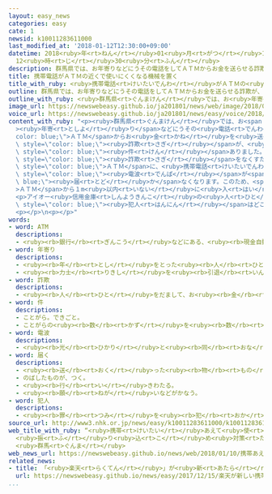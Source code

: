 ```yaml
---
layout: easy_news
categories: easy
cate: 1
newsid: k10011283611000
last_modified_at: '2018-01-12T12:30:00+09:00'
datetime: 2018<ruby>年<rt>ねん</rt></ruby>01<ruby>月<rt>がつ</rt></ruby>12<ruby>日<rt>にち</rt></ruby>
  12<ruby>時<rt>じ</rt></ruby>30<ruby>分<rt>ふん</rt></ruby>
description: 群馬県では、お年寄りなどにうその電話をしてＡＴＭからお金を送らせる詐欺が、去年２５３件ありました。
title: 携帯電話がＡＴＭの近くで使いにくくなる機械を置く
title_with_ruby: <ruby>携帯電話<rt>けいたいでんわ</rt></ruby>がＡＴＭの<ruby>近<rt>ちか</rt></ruby>くで<ruby>使<rt>つか</rt></ruby>いにくくなる<ruby>機械<rt>きかい</rt></ruby>を<ruby>置<rt>お</rt></ruby>く
outline: 群馬県では、お年寄りなどにうその電話をしてＡＴＭからお金を送らせる詐欺が、去年２５３件ありました。
outline_with_ruby: <ruby>群馬県<rt>ぐんまけん</rt></ruby>では、お<ruby>年寄<rt>としよ</rt></ruby>りなどにうその<ruby>電話<rt>でんわ</rt></ruby>をしてＡＴＭからお<ruby>金<rt>かね</rt></ruby>を<ruby>送<rt>おく</rt></ruby>らせる<ruby>詐欺<rt>さぎ</rt></ruby>が、<ruby>去年<rt>きょねん</rt></ruby>２５３<ruby>件<rt>けん</rt></ruby>ありました。
image_url: https://newswebeasy.github.io/ja201801/news/web/image/2018/01/10/K10011283611_1801101144_1801101144_01_03.jpg
voice_url: https://newswebeasy.github.io/ja201801/news/easy/voice/2018/01/12/k10011283611000.mp3
content_with_ruby: "<p><ruby>群馬県<rt>ぐんまけん</rt></ruby>では、お<span style=\"color: blue;\"\
  ><ruby>年寄<rt>としよ</rt></ruby>り</span>などにうその<ruby>電話<rt>でんわ</rt></ruby>をして<span style=\"\
  color: blue;\">ＡＴＭ</span>からお<ruby>金<rt>かね</rt></ruby>を<ruby>送<rt>おく</rt></ruby>らせる<span\
  \ style=\"color: blue;\"><ruby>詐欺<rt>さぎ</rt></ruby></span>が、<ruby>去年<rt>きょねん</rt></ruby>２５３<span\
  \ style=\"color: blue;\"><ruby>件<rt>けん</rt></ruby></span>ありました。</p>\n<p><ruby>群馬県<rt>ぐんまけん</rt></ruby>の「アイオー<ruby>信用金庫<rt>しんようきんこ</rt></ruby>」などは<span\
  \ style=\"color: blue;\"><ruby>詐欺<rt>さぎ</rt></ruby></span>をなくすために、<ruby>伊勢崎市役所<rt>いせさきしやくしょ</rt></ruby>の<ruby>中<rt>なか</rt></ruby>にある<span\
  \ style=\"color: blue;\">ＡＴＭ</span>に、<ruby>携帯電話<rt>けいたいでんわ</rt></ruby>が<ruby>使<rt>つか</rt></ruby>いにくくなる<ruby>機械<rt>きかい</rt></ruby>を<ruby>置<rt>お</rt></ruby>きました。この<ruby>機械<rt>きかい</rt></ruby>があると<ruby>携帯電話<rt>けいたいでんわ</rt></ruby>の<span\
  \ style=\"color: blue;\"><ruby>電波<rt>でんぱ</rt></ruby></span>が<span style=\"color:\
  \ blue;\"><ruby>届<rt>とど</rt></ruby>か</span>なくなります。このため、<span style=\"color: blue;\"\
  >ＡＴＭ</span>から１m<ruby>以内<rt>いない</rt></ruby>に<ruby>入<rt>はい</rt></ruby>ると、<ruby>携帯電話<rt>けいたいでんわ</rt></ruby>で<ruby>話<rt>はな</rt></ruby>すことができなくなったり、<ruby>話<rt>はな</rt></ruby>しにくくなったりします。</p>\n\
  <p>アイオー<ruby>信用金庫<rt>しんようきんこ</rt></ruby>の<ruby>人<rt>ひと</rt></ruby>は「<ruby>電話<rt>でんわ</rt></ruby>ができなくなると、<span\
  \ style=\"color: blue;\"><ruby>犯人<rt>はんにん</rt></ruby></span>はどこにお<ruby>金<rt>かね</rt></ruby>を<ruby>送<rt>おく</rt></ruby>るか<ruby>伝<rt>つた</rt></ruby>えることができません。<ruby>役<rt>やく</rt></ruby>に<ruby>立<rt>た</rt></ruby>つことがわかったら、ほかの<ruby>場所<rt>ばしょ</rt></ruby>にも<ruby>置<rt>お</rt></ruby>きたいと<ruby>考<rt>かんが</rt></ruby>えています」と<ruby>話<rt>はな</rt></ruby>していました。</p>\n\
  <p></p>\n<p></p>"
words:
- word: ATM
  descriptions:
  - <ruby><rb>銀行</rb><rt>ぎんこう</rt></ruby>などにある、<ruby><rb>現金自動預</rb><rt>げんきんじどうあず</rt></ruby>け<ruby><rb>払</rb><rt>ばら</rt></ruby>い<ruby><rb>機</rb><rt>き</rt></ruby>。
- word: 年寄り
  descriptions:
  - <ruby><rb>年</rb><rt>とし</rt></ruby>をとった<ruby><rb>人</rb><rt>ひと</rt></ruby>。<ruby><rb>老人</rb><rt>ろうじん</rt></ruby>。
  - <ruby><rb>力士</rb><rt>りきし</rt></ruby>を<ruby><rb>引退</rb><rt>いんたい</rt></ruby>して、<ruby><rb>日本</rb><rt>にほん</rt></ruby><ruby><rb>相撲</rb><rt>すもう</rt></ruby><ruby><rb>協会</rb><rt>きょうかい</rt></ruby>の<ruby><rb>役員</rb><rt>やくいん</rt></ruby>になった<ruby><rb>人</rb><rt>ひと</rt></ruby>。
- word: 詐欺
  descriptions:
  - <ruby><rb>人</rb><rt>ひと</rt></ruby>をだまして、お<ruby><rb>金</rb><rt>かね</rt></ruby>や<ruby><rb>品物</rb><rt>しなもの</rt></ruby>を<ruby><rb>取</rb><rt>と</rt></ruby>ること。
- word: 件
  descriptions:
  - ことがら。できごと。
  - ことがらの<ruby><rb>数</rb><rt>かず</rt></ruby>を<ruby><rb>数</rb><rt>かぞ</rt></ruby>えることば。
- word: 電波
  descriptions:
  - <ruby><rb>光</rb><rt>ひかり</rt></ruby>と<ruby><rb>同</rb><rt>おな</rt></ruby>じ<ruby><rb>速</rb><rt>はや</rt></ruby>さで<ruby><rb>空間</rb><rt>くうかん</rt></ruby>を<ruby><rb>運動</rb><rt>うんどう</rt></ruby>している<ruby><rb>電気</rb><rt>でんき</rt></ruby>の<ruby><rb>波</rb><rt>なみ</rt></ruby>。<ruby><rb>通信</rb><rt>つうしん</rt></ruby>や<ruby><rb>放送</rb><rt>ほうそう</rt></ruby>に<ruby><rb>広</rb><rt>ひろ</rt></ruby>く<ruby><rb>使</rb><rt>つか</rt></ruby>われる。<ruby><rb>電磁波</rb><rt>でんじは</rt></ruby>。
- word: 届く
  descriptions:
  - <ruby><rb>送</rb><rt>おく</rt></ruby>った<ruby><rb>物</rb><rt>もの</rt></ruby>が<ruby><rb>着</rb><rt>つ</rt></ruby>く。
  - のばしたものが、つく。
  - <ruby><rb>行</rb><rt>い</rt></ruby>きわたる。
  - <ruby><rb>願</rb><rt>ねが</rt></ruby>いなどがかなう。
- word: 犯人
  descriptions:
  - <ruby><rb>罪</rb><rt>つみ</rt></ruby>を<ruby><rb>犯</rb><rt>おか</rt></ruby>した<ruby><rb>人</rb><rt>ひと</rt></ruby>。
source_url: http://www3.nhk.or.jp/news/easy/k10011283611000/k10011283611000.html
web_title_with_ruby: “<ruby>携帯<rt>けいたい</rt></ruby>あえて<ruby>使<rt>つか</rt></ruby>いづらく”
  <ruby>振<rt>ふ</rt></ruby>り<ruby>込<rt>こ</rt></ruby>め<ruby>対策<rt>たいさく</rt></ruby>でＡＴＭに<ruby>装置<rt>そうち</rt></ruby>
  <ruby>群馬<rt>ぐんま</rt></ruby>
web_news_url: https://newswebeasy.github.io/news/web/2018/01/10/携帯あえて使いづらく-振り込め対策でATMに装置-群馬
related_news:
- title: 「<ruby>楽天<rt>らくてん</rt></ruby>」が<ruby>新<rt>あたら</rt></ruby>しい<ruby>携帯電話<rt>けいたいでんわ</rt></ruby>の<ruby>会社<rt>かいしゃ</rt></ruby>をつくると<ruby>発表<rt>はっぴょう</rt></ruby>
  url: https://newswebeasy.github.io/news/easy/2017/12/15/楽天が新しい携帯電話の会社をつくると発表
...
```

